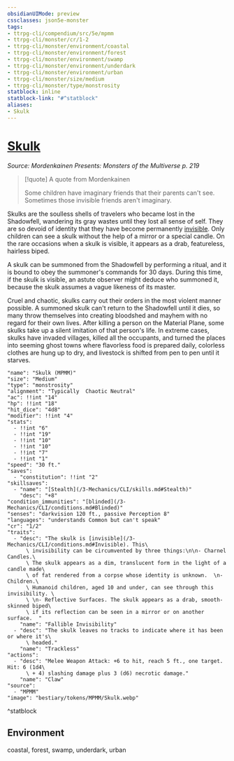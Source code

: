 ```yaml
---
obsidianUIMode: preview
cssclasses: json5e-monster
tags:
- ttrpg-cli/compendium/src/5e/mpmm
- ttrpg-cli/monster/cr/1-2
- ttrpg-cli/monster/environment/coastal
- ttrpg-cli/monster/environment/forest
- ttrpg-cli/monster/environment/swamp
- ttrpg-cli/monster/environment/underdark
- ttrpg-cli/monster/environment/urban
- ttrpg-cli/monster/size/medium
- ttrpg-cli/monster/type/monstrosity
statblock: inline
statblock-link: "#^statblock"
aliases:
- Skulk
---
```

# [Skulk](3-Mechanics\CLI\bestiary\monstrosity/skulk-mpmm.md)
*Source: Mordenkainen Presents: Monsters of the Multiverse p. 219*  

> [!quote] A quote from Mordenkainen  
> 
> Some children have imaginary friends that their parents can't see. Sometimes those invisible friends aren't imaginary.

Skulks are the soulless shells of travelers who became lost in the Shadowfell, wandering its gray wastes until they lost all sense of self. They are so devoid of identity that they have become permanently [invisible](/3-Mechanics/CLI/conditions.md#Invisible). Only children can see a skulk without the help of a mirror or a special candle. On the rare occasions when a skulk is visible, it appears as a drab, featureless, hairless biped.

A skulk can be summoned from the Shadowfell by performing a ritual, and it is bound to obey the summoner's commands for 30 days. During this time, if the skulk is visible, an astute observer might deduce who summoned it, because the skulk assumes a vague likeness of its master.

Cruel and chaotic, skulks carry out their orders in the most violent manner possible. A summoned skulk can't return to the Shadowfell until it dies, so many throw themselves into creating bloodshed and mayhem with no regard for their own lives. After killing a person on the Material Plane, some skulks take up a silent imitation of that person's life. In extreme cases, skulks have invaded villages, killed all the occupants, and turned the places into seeming ghost towns where flavorless food is prepared daily, colorless clothes are hung up to dry, and livestock is shifted from pen to pen until it starves.

```statblock
"name": "Skulk (MPMM)"
"size": "Medium"
"type": "monstrosity"
"alignment": "Typically  Chaotic Neutral"
"ac": !!int "14"
"hp": !!int "18"
"hit_dice": "4d8"
"modifier": !!int "4"
"stats":
  - !!int "6"
  - !!int "19"
  - !!int "10"
  - !!int "10"
  - !!int "7"
  - !!int "1"
"speed": "30 ft."
"saves":
  - "constitution": !!int "2"
"skillsaves":
  - "name": "[Stealth](/3-Mechanics/CLI/skills.md#Stealth)"
    "desc": "+8"
"condition_immunities": "[blinded](/3-Mechanics/CLI/conditions.md#Blinded)"
"senses": "darkvision 120 ft., passive Perception 8"
"languages": "understands Common but can't speak"
"cr": "1/2"
"traits":
  - "desc": "The skulk is [invisible](/3-Mechanics/CLI/conditions.md#Invisible). This\
      \ invisibility can be circumvented by three things:\n\n- Charnel Candles.\
      \ The skulk appears as a dim, translucent form in the light of a candle made\
      \ of fat rendered from a corpse whose identity is unknown.  \n- Children.\
      \ Humanoid children, aged 10 and under, can see through this invisibility. \
      \ \n- Reflective Surfaces. The skulk appears as a drab, smooth-skinned biped\
      \ if its reflection can be seen in a mirror or on another surface.  "
    "name": "Fallible Invisibility"
  - "desc": "The skulk leaves no tracks to indicate where it has been or where it's\
      \ headed."
    "name": "Trackless"
"actions":
  - "desc": "Melee Weapon Attack: +6 to hit, reach 5 ft., one target. Hit: 6 (1d4\
      \ + 4) slashing damage plus 3 (d6) necrotic damage."
    "name": "Claw"
"source":
  - "MPMM"
"image": "bestiary/tokens/MPMM/Skulk.webp"
```
^statblock

## Environment

coastal, forest, swamp, underdark, urban